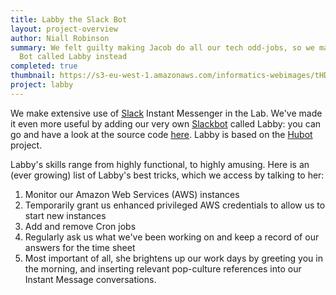 ```yaml
---
title: Labby the Slack Bot
layout: project-overview
author: Niall Robinson
summary: We felt guilty making Jacob do all our tech odd-jobs, so we made a virtual
  Bot called Labby instead
completed: true
thumbnail: https://s3-eu-west-1.amazonaws.com/informatics-webimages/tHD9RgYn.jpg
project: labby
---
```


We make extensive use of [Slack](https://slack.com/) Instant Messenger in the Lab. We've made it even more useful by adding our very own [Slackbot](https://api.slack.com/bot-users) called Labby: you can go and have a look at the source code [here](https://github.com/met-office-lab/labby-the-rat). Labby is based on the [Hubot](https://hubot.github.com/) project.

Labby's skills range from highly functional, to highly amusing. Here is an (ever growing) list of Labby's best tricks, which we access by talking to her:

1. Monitor our Amazon Web Services (AWS) instances
1. Temporarily grant us enhanced privileged AWS credentials to allow us to start new instances
1. Add and remove Cron jobs
1. Regularly ask us what we've been working on and keep a record of our answers for the time sheet
1. Most important of all, she brightens up our work days by greeting you in the morning, and inserting relevant pop-culture references into our Instant Message conversations.